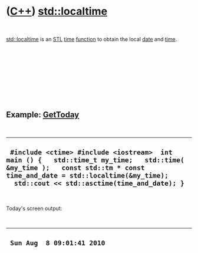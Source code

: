 
 

 

 

 

 

([C++](Cpp.md)) [std::localtime](CppStdTm.md)
============================================

 

[std::localtime](CppStdTm.md) is an [STL](CppStl.md) [time](CppTime.md)
[function](CppFunction.md) to obtain the local [date](CppTime.md) and
[time](CppTime.md).

 

 

 

 

 

Example: [GetToday](CppGetToday.md)
------------------------------------

 

  ------------------------------------------------------------------------------------------------------------------------------------------------------------------------------------------------------------------------
  ` #include <ctime> #include <iostream>  int main () {   std::time_t my_time;   std::time( &my_time );   const std::tm * const time_and_date = std::localtime(&my_time);   std::cout << std::asctime(time_and_date); }`
  ------------------------------------------------------------------------------------------------------------------------------------------------------------------------------------------------------------------------

 

Today's screen output:

 

  -----------------------------
  ` Sun Aug  8 09:01:41 2010`
  -----------------------------

 

 

 

 

 

 

